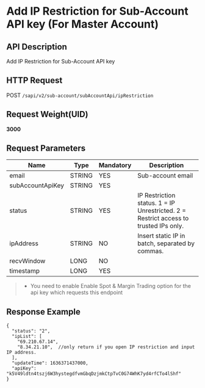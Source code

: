 # Add IP Restriction for Sub-Account API key (For Master Account) 

## API Description​

Add IP Restriction for Sub-Account API key

## HTTP Request​

POST `/sapi/v2/sub-account/subAccountApi/ipRestriction`

## Request Weight(UID)​

**3000**

## Request Parameters​

| Name | Type | Mandatory | Description |
| --- | --- | --- | --- |
| email | STRING | YES | Sub-account email |
| subAccountApiKey | STRING | YES |  |
| status | STRING | YES | IP Restriction status. 1 = IP Unrestricted. 2 = Restrict access to trusted IPs only. |
| ipAddress | STRING | NO | Insert static IP in batch, separated by commas. |
| recvWindow | LONG | NO |  |
| timestamp | LONG | YES |  |

> * You need to enable Enable Spot & Margin Trading option for the api key which requests this endpoint

## Response Example​

```
{  
  "status": "2",   
  "ipList": [  
    "69.210.67.14",  
    "8.34.21.10",  //only return if you open IP restriction and input IP address.  
  ],  
  "updateTime": 1636371437000,  
  "apiKey": "k5V49ldtn4tszj6W3hystegdfvmGbqDzjmkCtpTvC0G74WhK7yd4rfCTo4lShf"  
}
```

